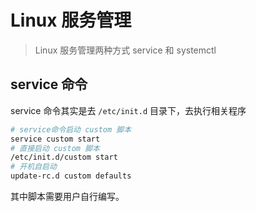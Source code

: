 # Linux 服务管理

> Linux 服务管理两种方式 service 和 systemctl

## service 命令

service 命令其实是去 `/etc/init.d` 目录下，去执行相关程序

```bash
# service命令启动 custom 脚本
service custom start
# 直接启动 custom 脚本
/etc/init.d/custom start
# 开机自启动
update-rc.d custom defaults
```

其中脚本需要用户自行编写。